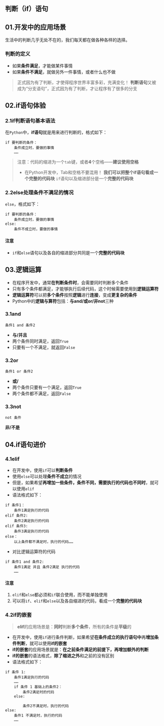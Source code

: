 ## 判断（if）语句
## 01.开发中的应用场景
生活中的判断几乎无处不在的，我们每天都在做各种各样的选择。
### 判断的定义
- 如果**条件满足**，才能做某件事情
- 如果**条件不满足**，就做另外一件事情，或者什么也不做
> 正式因为有了判断，才使得程序世界丰富多彩，充满变化！
> **判断语句**又被成为“分支语句”，正式因为有了判断，才让程序有了很多的分支
## 02.if语句体验
### 2.1if判断语句基本语法
在`Python`中，**if语句**就是用来进行判断的，格式如下：
```
if 要判断的条件：
	条件成立时，要做的事情
	……
```
> 注意：代码的缩进为一个`tab`键，或者**4**个空格——**建议使用空格**
> - 在Python开发中，Tab和空格不要混用！
**我们可以把整个if语句看成一个完整的代码块**
`if`语句以及缩进部分是一个**完整的代码块**
### 2.2else处理条件不满足的情况
`else`，格式如下：
```
if 要判断的条件：
	条件成立时，要做的事情
else:
	条件不成立时，要做的事情
```
#### 注意
- `if`和`else`语句以及各自的缩进部分共同是一个**完整的代码块**

## 03.逻辑运算
- 在程序开发中，通常**在判断条件时**，会需要同时判断多个条件
- 只有多个条件都满足，才能够执行后续代码，这个时候需要使用到**逻辑运算符**
- **逻辑运算符**可以把**多个条件**按照**逻辑**进行**连接**，变成**更复杂的条件**
- Python中的**逻辑与算符**包括：**与and/或or/非not**三种
### 3.1and
```
条件1 and 条件2
```
- **与/并且**
- 两个条件同时满足，返回`True`
- 只要有一个不满足，就返回`False`
### 3.2or
```
条件1 or 条件2
```
- **或/**
- 两个条件只要有一个满足，返回`True`
- 两个条件都不满足，返回`False`
### 3.3not
```
not 条件
```
**非/不是**
## 04.if语句进价
### 4.1elif
- 在开发中，使用`if`可以**判断条件**
- 使用`else`可以处理**条件不成立**的情况
- 但是，如果希望**再增加一些条件，条件不同，需要执行的代码也不同时**，就可以使用`elif`
- 语法格式如下：
```
if 条件1：
	条件1满足执行的代码
elif 条件2:
	条件2满足执行的代码
elif 条件3:
	条件3满足执行的代码
else：
	以上条件都不满足时，执行的代码……
```
- 对比逻辑运算符的代码
```
if 条件1 and 条件2:
	条件1满足 并且 条件2满足 执行的代码
	……
```
#### 注意
1. `elif`和`else`都必须和`if`联合使用，而不能单独使用
2. 可以将`if`、`elif`和`else`以及各自缩进的代码，看成一个**完整的代码块**
### 4.2if的嵌套
> **elif**的应用场景是：**同时**判断**多个条件**，所有的条件是**平级**的
- 在开发中，使用`if`进行条件判断，如果希望**在条件成立的执行语句中**再**增加条件判断**，就可以使用**if的嵌套**
- **if的嵌套**的应用场景就是：**在之前条件满足的前提下，再增加额外的判断**
- **if的嵌套**的语法格式，**除了缩进之外**和之前的没有区别
- 语法格式如下：
```
if 条件 1:
	条件1满足执行的代码
	……
	if 条件 1 基础上的条件2：
		条件2满足时的代码
	else:
		
		条件2不满足时，执行的代码
else:
	条件1 不满足时，执行的代码
	……
```

